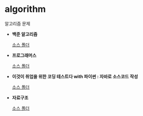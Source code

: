 # algorithm

알고리즘 문제

- **백준 알고리즘**  
  
  [소스 폴더](./src/com/soap/baekjoon) 
  
- **프로그래머스**  
  
  [소스 폴더](./src/com/soap/programmers) 
  
- **이것이 취업을 위한 코딩 테스트다 with 파이썬 : 자바로 소스코드 작성**
  
  [소스 폴더](./src/com/soap/ndb) 

- **자료구조**
  
  [소스 폴더](./src/com/soap/data_structure) 